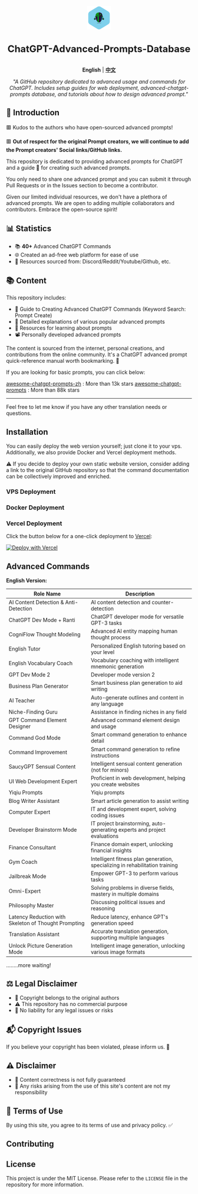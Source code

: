 <div align="center">
  <a href="https://prompt.garyhou2023.info/">
    <img src="./template/img/logo.svg" alt="Logo" width="64" height="64" style="vertical-align: middle;">
  </a>
  <h1 style="font-size: 1.6rem; display: inline-block; vertical-align: middle;"> ChatGPT-Advanced-Prompts-Database </h1>
</div>
<p align="center">
   <strong>English</strong> | <a href="./readme-cn.md"><strong>中文</strong></a>
</p>
<p align="center">
  <em>
    "A GitHub repository dedicated to advanced usage and commands for ChatGPT. Includes setup guides for web deployment, advanced-chatgpt-prompts database, and tutorials about how to design advanced prompt."
  </em>
</p>

## 📌 Introduction
🟥 Kudos to the authors who have open-sourced advanced prompts!

🟥 **Out of respect for the original Prompt creators, we will continue to add the Prompt creators' Social links/GitHub links.**

This repository is dedicated to providing advanced prompts for ChatGPT and a guide 📖 for creating such advanced prompts. 

You only need to share one advanced prompt and you can submit it through Pull Requests or in the Issues section to become a contributor.

Given our limited individual resources, we don't have a plethora of advanced prompts. We are open to adding multiple collaborators and contributors. Embrace the open-source spirit!

## 📊 Statistics

- 📚 **40+** Advanced ChatGPT Commands
- 🌐 Created an ad-free web platform for ease of use
- 🛄 Resources sourced from: Discord/Reddit/Youtube/Github, etc.

## 📚 Content

This repository includes:
- 📘 Guide to Creating Advanced ChatGPT Commands (Keyword Search: Prompt Create)
- 📙 Detailed explanations of various popular advanced prompts
- 📕 Resources for learning about prompts
- 📽️ Personally developed advanced prompts

The content is sourced from the internet, personal creations, and contributions from the online community. It's a ChatGPT advanced prompt quick-reference manual worth bookmarking. 🌟

If you are looking for basic prompts, you can click below:

[awesome-chatgpt-prompts-zh](https://github.com/PlexPt/awesome-chatgpt-prompts-zh) : More than 13k stars
[awesome-chatgpt-prompts](https://github.com/f/awesome-chatgpt-prompts) : More than 88k stars

---
Feel free to let me know if you have any other translation needs or questions.

## Installation

You can easily deploy the web version yourself; just clone it to your vps. Additionally, we also provide Docker and Vercel deployment methods.

⚠️ If you decide to deploy your own static website version, consider adding a link to the original GitHub repository so that the command documentation can be collectively improved and enriched.

### VPS Deployment

### Docker Deployment

### Vercel Deployment

Click the button below for a one-click deployment to [Vercel](https://vercel.com):

[![Deploy with Vercel](https://vercel.com/button)](https://vercel.com/new/clone?repository-url=https://github.com/hougarry/chatgpt-advanced-prompts)

## Advanced Commands

**English Version:**

| Role Name                     | Description                             |
| ----------------------------- | --------------------------------------- |
| AI Content Detection & Anti-Detection | AI content detection and counter-detection |
| ChatGPT Dev Mode + Ranti       | ChatGPT developer mode for versatile GPT-3 tasks |
| CogniFlow Thought Modeling     | Advanced AI entity mapping human thought process |
| English Tutor                 | Personalized English tutoring based on your level |
| English Vocabulary Coach      | Vocabulary coaching with intelligent mnemonic generation |
| GPT Dev Mode 2                | Developer mode version 2                |
| Business Plan Generator       | Smart business plan generation to aid writing |
| AI Teacher                    | Auto-generate outlines and content in any language |
| Niche-Finding Guru            | Assistance in finding niches in any field |
| GPT Command Element Designer  | Advanced command element design and usage |
| Command God Mode              | Smart command generation to enhance detail |
| Command Improvement           | Smart command generation to refine instructions |
| SaucyGPT Sensual Content      | Intelligent sensual content generation (not for minors) |
| UI Web Development Expert     | Proficient in web development, helping you create websites |
| Yiqiu Prompts                 | Yiqiu prompts                           |
| Blog Writer Assistant         | Smart article generation to assist writing |
| Computer Expert               | IT and development expert, solving coding issues |
| Developer Brainstorm Mode     | IT project brainstorming, auto-generating experts and project evaluations |
| Finance Consultant            | Finance domain expert, unlocking financial insights |
| Gym Coach                     | Intelligent fitness plan generation, specializing in rehabilitation training |
| Jailbreak Mode                | Empower GPT-3 to perform various tasks    |
| Omni-Expert                  | Solving problems in diverse fields, mastery in multiple domains |
| Philosophy Master             | Discussing political issues and reasoning |
| Latency Reduction with Skeleton of Thought Prompting | Reduce latency, enhance GPT's generation speed |
| Translation Assistant         | Accurate translation generation, supporting multiple languages |
| Unlock Picture Generation Mode | Intelligent image generation, unlocking various image formats |

........more waiting!

## ⚖️ Legal Disclaimer

- 📝 Copyright belongs to the original authors
- ⚠️ This repository has no commercial purpose
- 🚫 No liability for any legal issues or risks

## 📬 Copyright Issues

If you believe your copyright has been violated, please inform us. 💌

## ⚠️ Disclaimer

- 🛑 Content correctness is not fully guaranteed
- 🚫 Any risks arising from the use of this site's content are not my responsibility

## 📜 Terms of Use

By using this site, you agree to its terms of use and privacy policy. ✅

## Contributing

## License

This project is under the MIT License. Please refer to the `LICENSE` file in the repository for more information.


